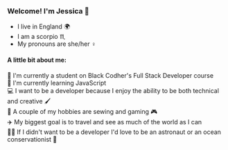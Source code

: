 ### Welcome! I'm Jessica 👋

- I live in England 🌍
- I am a scorpio ♏
- My pronouns are she/her ♀️   

#### A little bit about me:  
🔭 I'm currently a student on Black Codher's Full Stack Developer course  
🌱 I'm currently learning JavaScript  
💻 I want to be a developer because I enjoy the ability to be both technical and creative 🖌️  
🧵 A couple of my hobbies are sewing and gaming 🎮  
✈️ My biggest goal is to travel and see as much of the world as I can  
👩‍🚀 If I didn't want to be a developer I'd love to be an astronaut or an ocean conservationist 🤿  

<!--
**jesvica/jesvica** is a ✨ _special_ ✨ repository because its `README.md` (this file) appears on your GitHub profile.

Here are some ideas to get you started:

- 🔭 I’m currently a student on Black Codher's Full Stack Developer course
- 🌱 I’m currently learning ...
- 👯 I’m looking to collaborate on ...
- 🤔 I’m looking for help with ...
- 💬 Ask me about ...
- 📫 How to reach me: ...
- 😄 Pronouns: ...
- ⚡ Fun fact: ...
-->
